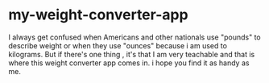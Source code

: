 # my-weight-converter-app
I always get confused when Americans 
and other nationals use "pounds" to describe
weight or when they use "ounces" because 
i am used to kilograms. 
But if there's one thing , it's that I am 
very teachable
and that is where this weight converter app comes in.
i hope you find it as handy as me.
